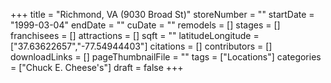 +++
title = "Richmond, VA (9030 Broad St)"
storeNumber = ""
startDate = "1999-03-04"
endDate = ""
cuDate = ""
remodels = []
stages = []
franchisees = []
attractions = []
sqft = ""
latitudeLongitude = ["37.63622657","-77.54944403"]
citations = []
contributors = []
downloadLinks = []
pageThumbnailFile = ""
tags = ["Locations"]
categories = ["Chuck E. Cheese's"]
draft = false
+++
